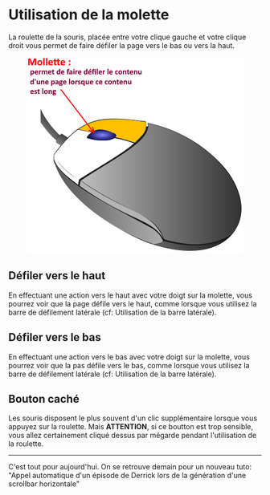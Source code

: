 # Utilisation de la molette

La roulette de la souris, placée entre votre clique gauche et votre clique droit vous permet de faire défiler la page vers le bas ou vers la haut.

<p align="center"><img src="molette-souris.png"></p>

## Défiler vers le haut

En effectuant une action vers le haut avec votre doigt sur la molette, vous pourrez voir que la page défile vers le haut, comme lorsque vous utilisez 
la barre de défilement latérale (cf: Utilisation de la barre latérale).

## Défiler vers le bas

En effectuant une action vers le bas avec votre doigt sur la molette, vous pourrez voir que la pas défile vers le bas, comme lorsque vous utilisez la barre
de défilement latérale (cf: Utilisation de la barre latérale).

## Bouton caché

Les souris disposent le plus souvent d'un clic supplémentaire lorsque vous appuyez sur la roulette.
Mais __ATTENTION__, si ce boutton est trop sensible, vous allez certainement cliqué dessus par mégarde pendant l'utilisation de la roulette.


---------------------------------------------------------------------------------------------------------------------------------------------------------


C'est tout pour aujourd'hui.
On se retrouve demain pour un nouveau tuto: "Appel automatique d'un épisode de Derrick lors de la génération d'une scrollbar horizontale"